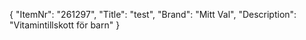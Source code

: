 {
  "ItemNr": "261297",
  "Title": "test",
  "Brand": "Mitt Val",
  "Description": "Vitamintillskott för barn"
}
